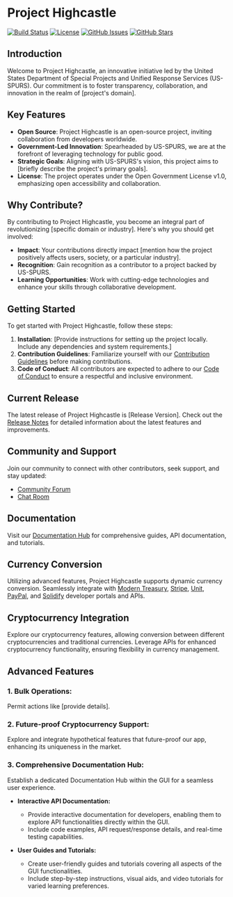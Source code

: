 # Project Highcastle
[![Build Status](https://travis-ci.org/spurs/highcastle.svg?branch=master)](https://travis-ci.org/spurs/highcastle)
[![License](https://img.shields.io/badge/License-Open%20Government%20License%20v1.0-blue.svg)](LICENSE.md)
[![GitHub Issues](https://img.shields.io/github/issues/spurs/highcastle.svg)](https://github.com/spurs/highcastle/issues)
[![GitHub Stars](https://img.shields.io/github/stars/spurs/highcastle.svg)](https://github.com/spurs/highcastle/stargazers)

## Introduction

Welcome to Project Highcastle, an innovative initiative led by the United States Department of Special Projects and Unified Response Services (US-SPURS). Our commitment is to foster transparency, collaboration, and innovation in the realm of [project's domain].

## Key Features

- **Open Source**: Project Highcastle is an open-source project, inviting collaboration from developers worldwide.
- **Government-Led Innovation**: Spearheaded by US-SPURS, we are at the forefront of leveraging technology for public good.
- **Strategic Goals**: Aligning with US-SPURS's vision, this project aims to [briefly describe the project's primary goals].
- **License**: The project operates under the Open Government License v1.0, emphasizing open accessibility and collaboration.

## Why Contribute?

By contributing to Project Highcastle, you become an integral part of revolutionizing [specific domain or industry]. Here's why you should get involved:

- **Impact**: Your contributions directly impact [mention how the project positively affects users, society, or a particular industry].
- **Recognition**: Gain recognition as a contributor to a project backed by US-SPURS.
- **Learning Opportunities**: Work with cutting-edge technologies and enhance your skills through collaborative development.

## Getting Started

To get started with Project Highcastle, follow these steps:

1. **Installation**: [Provide instructions for setting up the project locally. Include any dependencies and system requirements.]
2. **Contribution Guidelines**: Familiarize yourself with our [Contribution Guidelines](CONTRIBUTING.md) before making contributions.
3. **Code of Conduct**: All contributors are expected to adhere to our [Code of Conduct](CODE_OF_CONDUCT.md) to ensure a respectful and inclusive environment.

## Current Release

The latest release of Project Highcastle is [Release Version]. Check out the [Release Notes](RELEASE_NOTES.md) for detailed information about the latest features and improvements.

## Community and Support

Join our community to connect with other contributors, seek support, and stay updated:

- [Community Forum](https://community.spurs.gov/highcastle)
- [Chat Room](https://chat.spurs.gov/highcastle)

## Documentation

Visit our [Documentation Hub](https://docs.spurs.gov/highcastle) for comprehensive guides, API documentation, and tutorials.

## Currency Conversion

Utilizing advanced features, Project Highcastle supports dynamic currency conversion. Seamlessly integrate with [Modern Treasury](https://moderntreasury.com), [Stripe](https://stripe.com), [Unit](https://unit.co), [PayPal](https://paypal.com), and [Solidify](https://solidify.com) developer portals and APIs.

## Cryptocurrency Integration

Explore our cryptocurrency features, allowing conversion between different cryptocurrencies and traditional currencies. Leverage APIs for enhanced cryptocurrency functionality, ensuring flexibility in currency management.

## Advanced Features

### 1. Bulk Operations:

Permit actions like [provide details].

### 2. Future-proof Cryptocurrency Support:

Explore and integrate hypothetical features that future-proof our app, enhancing its uniqueness in the market.

### 3. Comprehensive Documentation Hub:

Establish a dedicated Documentation Hub within the GUI for a seamless user experience.

- **Interactive API Documentation:**
  - Provide interactive documentation for developers, enabling them to explore API functionalities directly within the GUI.
  - Include code examples, API request/response details, and real-time testing capabilities.

- **User Guides and Tutorials:**
  - Create user-friendly guides and tutorials covering all aspects of the GUI functionalities.
  - Include step-by-step instructions, visual aids, and video tutorials for varied learning preferences.
